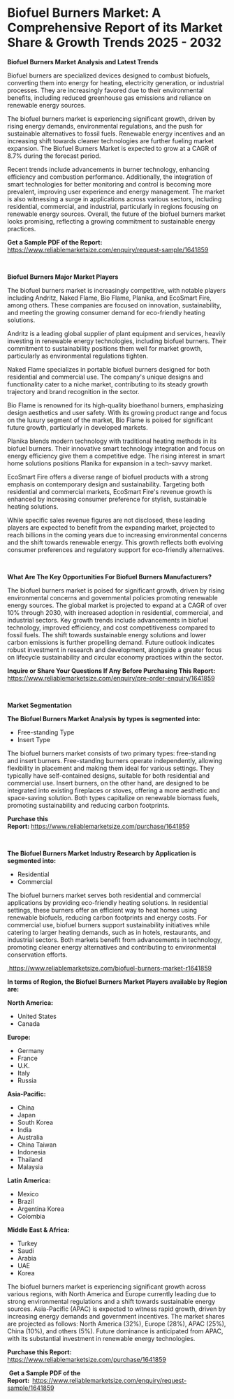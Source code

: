 <p><h1>Biofuel Burners Market: A Comprehensive Report of its Market Share & Growth Trends 2025 - 2032</h1></p><p><strong>Biofuel Burners Market Analysis and Latest Trends</strong></p>
<p><p>Biofuel burners are specialized devices designed to combust biofuels, converting them into energy for heating, electricity generation, or industrial processes. They are increasingly favored due to their environmental benefits, including reduced greenhouse gas emissions and reliance on renewable energy sources. </p><p>The biofuel burners market is experiencing significant growth, driven by rising energy demands, environmental regulations, and the push for sustainable alternatives to fossil fuels. Renewable energy incentives and an increasing shift towards cleaner technologies are further fueling market expansion. The Biofuel Burners Market is expected to grow at a CAGR of 8.7% during the forecast period. </p><p>Recent trends include advancements in burner technology, enhancing efficiency and combustion performance. Additionally, the integration of smart technologies for better monitoring and control is becoming more prevalent, improving user experience and energy management. The market is also witnessing a surge in applications across various sectors, including residential, commercial, and industrial, particularly in regions focusing on renewable energy sources. Overall, the future of the biofuel burners market looks promising, reflecting a growing commitment to sustainable energy practices.</p></p>
<p><strong>Get a Sample PDF of the Report:&nbsp;</strong> <a href="https://www.reliablemarketsize.com/enquiry/request-sample/1641859?utm_campaign=2988&utm_medium=2&utm_source=Github&utm_content=ia&utm_term=15042025&utm_id=biofuel-burners">https://www.reliablemarketsize.com/enquiry/request-sample/1641859</a></p>
<p>&nbsp;</p>
<p><strong>Biofuel Burners Major Market Players</strong></p>
<p><p>The biofuel burners market is increasingly competitive, with notable players including Andritz, Naked Flame, Bio Flame, Planika, and EcoSmart Fire, among others. These companies are focused on innovation, sustainability, and meeting the growing consumer demand for eco-friendly heating solutions.</p><p>Andritz is a leading global supplier of plant equipment and services, heavily investing in renewable energy technologies, including biofuel burners. Their commitment to sustainability positions them well for market growth, particularly as environmental regulations tighten.</p><p>Naked Flame specializes in portable biofuel burners designed for both residential and commercial use. The company's unique designs and functionality cater to a niche market, contributing to its steady growth trajectory and brand recognition in the sector.</p><p>Bio Flame is renowned for its high-quality bioethanol burners, emphasizing design aesthetics and user safety. With its growing product range and focus on the luxury segment of the market, Bio Flame is poised for significant future growth, particularly in developed markets.</p><p>Planika blends modern technology with traditional heating methods in its biofuel burners. Their innovative smart technology integration and focus on energy efficiency give them a competitive edge. The rising interest in smart home solutions positions Planika for expansion in a tech-savvy market.</p><p>EcoSmart Fire offers a diverse range of biofuel products with a strong emphasis on contemporary design and sustainability. Targeting both residential and commercial markets, EcoSmart Fire's revenue growth is enhanced by increasing consumer preference for stylish, sustainable heating solutions.</p><p>While specific sales revenue figures are not disclosed, these leading players are expected to benefit from the expanding market, projected to reach billions in the coming years due to increasing environmental concerns and the shift towards renewable energy. This growth reflects both evolving consumer preferences and regulatory support for eco-friendly alternatives.</p></p>
<p>&nbsp;</p>
<p><strong>What Are The Key Opportunities For Biofuel Burners Manufacturers?</strong></p>
<p><p>The biofuel burners market is poised for significant growth, driven by rising environmental concerns and governmental policies promoting renewable energy sources. The global market is projected to expand at a CAGR of over 10% through 2030, with increased adoption in residential, commercial, and industrial sectors. Key growth trends include advancements in biofuel technology, improved efficiency, and cost competitiveness compared to fossil fuels. The shift towards sustainable energy solutions and lower carbon emissions is further propelling demand. Future outlook indicates robust investment in research and development, alongside a greater focus on lifecycle sustainability and circular economy practices within the sector.</p></p>
<p><strong>Inquire or Share Your Questions If Any Before Purchasing This Report:</strong> <a href="https://www.reliablemarketsize.com/enquiry/pre-order-enquiry/1641859?utm_campaign=2988&utm_medium=2&utm_source=Github&utm_content=ia&utm_term=15042025&utm_id=biofuel-burners">https://www.reliablemarketsize.com/enquiry/pre-order-enquiry/1641859</a></p>
<p>&nbsp;</p>
<p><strong>Market Segmentation</strong></p>
<p><strong>The Biofuel Burners Market Analysis by types is segmented into:</strong></p>
<p><ul><li>Free-standing Type</li><li>Insert Type</li></ul></p>
<p><p>The biofuel burners market consists of two primary types: free-standing and insert burners. Free-standing burners operate independently, allowing flexibility in placement and making them ideal for various settings. They typically have self-contained designs, suitable for both residential and commercial use. Insert burners, on the other hand, are designed to be integrated into existing fireplaces or stoves, offering a more aesthetic and space-saving solution. Both types capitalize on renewable biomass fuels, promoting sustainability and reducing carbon footprints.</p></p>
<p><strong>Purchase this Report:&nbsp;</strong><a href="https://www.reliablemarketsize.com/purchase/1641859?utm_campaign=2988&utm_medium=2&utm_source=Github&utm_content=ia&utm_term=15042025&utm_id=biofuel-burners">https://www.reliablemarketsize.com/purchase/1641859</a></p>
<p>&nbsp;</p>
<p><strong>The Biofuel Burners Market Industry Research by Application is segmented into:</strong></p>
<p><ul><li>Residential</li><li>Commercial</li></ul></p>
<p><p>The biofuel burners market serves both residential and commercial applications by providing eco-friendly heating solutions. In residential settings, these burners offer an efficient way to heat homes using renewable biofuels, reducing carbon footprints and energy costs. For commercial use, biofuel burners support sustainability initiatives while catering to larger heating demands, such as in hotels, restaurants, and industrial sectors. Both markets benefit from advancements in technology, promoting cleaner energy alternatives and contributing to environmental conservation efforts.</p></p>
<p><a href="https://www.reliablemarketsize.com/biofuel-burners-market-r1641859?utm_campaign=2988&utm_medium=2&utm_source=Github&utm_content=ia&utm_term=15042025&utm_id=biofuel-burners">&nbsp;https://www.reliablemarketsize.com/biofuel-burners-market-r1641859</a></p>
<p><strong>In terms of Region, the Biofuel Burners Market Players available by Region are:</strong></p>
<p>
    <p> <strong> North America: </strong>
        <ul>
            <li>United States</li>
            <li>Canada</li>
        </ul>
        </p> 
    <p> <strong> Europe: </strong>
        <ul>
            <li>Germany</li>
            <li>France</li>
            <li>U.K.</li>
            <li>Italy</li>
            <li>Russia</li>
        </ul>
        </p> 
    <p> <strong> Asia-Pacific: </strong>
        <ul>
            <li>China</li>
            <li>Japan</li>
            <li>South Korea</li>
            <li>India</li>
            <li>Australia</li>
            <li>China Taiwan</li>
            <li>Indonesia</li>
            <li>Thailand</li>
            <li>Malaysia</li>
        </ul>
        </p> 
    <p> <strong> Latin America: </strong>
        <ul>
            <li>Mexico</li>
            <li>Brazil</li>
            <li>Argentina Korea</li>
            <li>Colombia</li>
        </ul>
        </p> 
    <p> <strong> Middle East & Africa: </strong>
        <ul>
            <li>Turkey</li>
            <li>Saudi</li>
            <li>Arabia</li>
            <li>UAE</li>
            <li>Korea</li>
        </ul>
    </p>
    </p>
<p><p>The biofuel burners market is experiencing significant growth across various regions, with North America and Europe currently leading due to strong environmental regulations and a shift towards sustainable energy sources. Asia-Pacific (APAC) is expected to witness rapid growth, driven by increasing energy demands and government incentives. The market shares are projected as follows: North America (32%), Europe (28%), APAC (25%), China (10%), and others (5%). Future dominance is anticipated from APAC, with its substantial investment in renewable energy technologies.</p></p>
<p><strong>Purchase this Report: </strong><a href="https://www.reliablemarketsize.com/purchase/1641859?utm_campaign=2988&utm_medium=2&utm_source=Github&utm_content=ia&utm_term=15042025&utm_id=biofuel-burners">https://www.reliablemarketsize.com/purchase/1641859</a></p>
<p>&nbsp;<strong>Get a Sample PDF of the Report:&nbsp;&nbsp;</strong><a href="https://www.reliablemarketsize.com/enquiry/request-sample/1641859?utm_campaign=2988&utm_medium=2&utm_source=Github&utm_content=ia&utm_term=15042025&utm_id=biofuel-burners">https://www.reliablemarketsize.com/enquiry/request-sample/1641859</a></p>
<p><strong></strong></p>
<p><p></p><p></p><p></p></p>